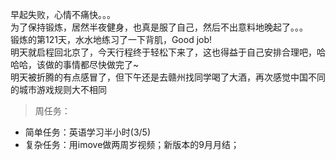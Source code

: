 早起失败，心情不痛快。。。     
为了保持锻炼，居然半夜健身，也真是服了自己，然后不出意料地晚起了。。。   
锻炼的第121天，水水地练习了一下背肌，Good job!     
明天就启程回北京了，今天行程终于轻松下来了，这也得益于自己安排合理吧，哈哈哈，该做的事情都尽快做完了~    
明天被折腾的有点感冒了，但下午还是去赣州找同学喝了大酒，再次感觉中国不同的城市游戏规则大不相同    
>周任务：
+ 简单任务：英语学习半小时(3/5)  
+ 复杂任务：用imove做两周岁视频；新版本的9月月结；
